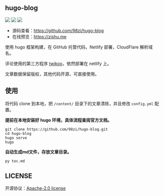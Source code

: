 ## hugo-blog

![](https://img.shields.io/github/last-commit/98zi/hugo-blog)
![](https://img.shields.io/github/package-json/v/98zi/hugo-blog)
[![](https://img.shields.io/github/license/98zi/hugo-blog)](https://github.com/98zi/hugo-blog/blob/main/LICENSE)

- 源码查看：https://github.com/98zi/hugo-blog
- 在线预览：https://zishu.me

使用 hugo 框架构建，在 GitHub 托管代码，Netlify 部署，CloudFlare 解析域名。

评论使用的第三方程序 [twikoo](https://twikoo.js.org/)，依然部署在 netlify 上。

文章数据保留版权，其他代码开源，可直接使用。

## 使用

将代码 clone 到本地，把 `/content/` 目录下的文章清除，并且修改 `config.yml` 配置。

**提前在本地安装好 hugo 环境，具体流程查阅官方文档。**

```shell
git clone https://github.com/98zi/hugo-blog.git
cd hugo-blog
hugo serve
hugo
```

**自动生成md文件，存放文章目录。**

```
py toc.md
```

## LICENSE

开源协议：[Apache-2.0 license](./LICENSE)
